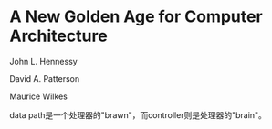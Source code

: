 # A New Golden Age for Computer Architecture

John L. Hennessy

David A. Patterson

Maurice Wilkes



data path是一个处理器的"brawn"，而controller则是处理器的"brain"。

